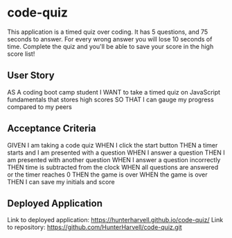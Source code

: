 # code-quiz
This application is a timed quiz over coding. It has 5 questions, and 75 seconds to answer. For every wrong answer you will lose 10 seconds of time. Complete the quiz and you'll be able to save your score in the high score list!

## User Story
AS A coding boot camp student
I WANT to take a timed quiz on JavaScript fundamentals that stores high scores
SO THAT I can gauge my progress compared to my peers

## Acceptance Criteria
GIVEN I am taking a code quiz
WHEN I click the start button
THEN a timer starts and I am presented with a question
WHEN I answer a question
THEN I am presented with another question
WHEN I answer a question incorrectly
THEN time is subtracted from the clock
WHEN all questions are answered or the timer reaches 0
THEN the game is over
WHEN the game is over
THEN I can save my initials and score

## Deployed Application

Link to deployed application: https://hunterharvell.github.io/code-quiz/
Link to repository: https://github.com/HunterHarvell/code-quiz.git
